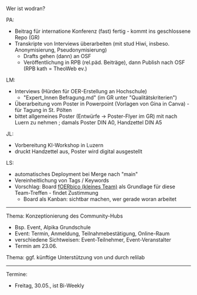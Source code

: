 Wer ist wodran?

PA:
- Beitrag für internatione Konferenz (fast) fertig - kommt ins geschlossene Repo (GR)
- Transkripte von Interviews überarbeiten (mit stud Hiwi, insbeso. Anonymisierung, Pseudonymisierung)
  - Drafts gehen (dann) an OSF
  - Veröffentlichung in RPB (rel.päd. Beiträge), dann Publish nach OSF (RPB kath = TheoWeb ev.)

LM:
- Interviews (Hürden für OER-Erstellung an Hochschule)
  -  "Expert_Innen Befragung.md" (im GR unter "Qualitätskriterien")
- Überarbeitung vom Poster in Powerpoint (Vorlagen von Gina in Canva) - für Tagung in St. Pölten
- bittet allgemeines Poster (Entwürfe -> Poster-Flyer im GR) mit nach Luern zu nehmen ; damals Poster DIN A0, Handzettel DIN A5

JL:
- Vorbereitung KI-Workshop in Luzern
- druckt Handzettel aus, Poster wird digital ausgestellt

LS:
- automatisches Deployment bei Merge nach "main"
- Vereinheitlichung von Tags / Keywords
- Vorschlag: Board [fOERbico (kleines Team)](https://git.rpi-virtuell.de/Comenius-Institut/FOERBICO/projects/33) als Grundlage für diese Team-Treffen - findet Zustimmung
  - Board als Kanban: sichtbar machen, wer gerade woran arbeitet

---

Thema: Konzeptionierung des Community-Hubs

- Bsp. Event, Alpika Grundschule
- Event: Termin, Anmeldung, Teilnahmebestätigung, Online-Raum
- verschiedene Sichtweisen: Event-Teilnehmer, Event-Veranstalter
- Termin am 23.06.

Thema: ggf. künftige Unterstützung von und durch relilab

---

Termine:

- Freitag, 30.05., ist Bi-Weekly